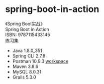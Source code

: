 # spring-boot-in-action
《Spring Boot实战》  
Spring Boot in Action  
ISBN: 9787115433145  
练习集  
- Java 1.8.0_351
- Spring CLI 2.7.8
- Postman 10.9.3 [workspace](https://www.postman.com/sbrace-postman/workspace/spring-boot-in-action)
- Maven 3.8.6
- MySQL 8.0.31
- Grails 5.3.0
